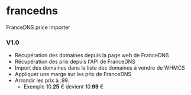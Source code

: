 # francedns
FranceDNS price Importer

### V1.0
* Récupération des domaines depuis la page web de FranceDNS
* Récupération des prix depuis l'API de FranceDNS
* Import des domaines dans la liste des domaines à vendre de WHMCS
* Appliquer une marge sur les prix de FranceDNS
* Arrondir les prix à .99.
  * Exemple 10.**25** € devient 10.**99** €
